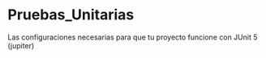# Pruebas_Unitarias
Las configuraciones necesarias para que tu proyecto funcione con JUnit 5 (jupiter)
